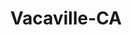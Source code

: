 ---
title: Vacaville-CA
slug: vacaville-ca
f_state:
- cms/state/california.md
f_locations:
- cms/payday-loan/advance-america-1291.md
- cms/payday-loan/advance-america-1346.md
- cms/payday-loan/california-check-cashing-5825.md
- cms/payday-loan/california-check-cashing-5913.md
- cms/payday-loan/cash-go-6123.md
- cms/payday-loan/cash-go-6126.md
- cms/payday-loan/cash-max-7913.md
- cms/payday-loan/check-cashing-plus-mail-center-10937.md
- cms/payday-loan/check-cashing-plus-mail-center-10938.md
- cms/payday-loan/check-cashing-plus-mail-center-10939.md
- cms/payday-loan/check-into-cash-11612.md
- cms/payday-loan/check-into-cash-11649.md
- cms/payday-loan/ez-cash-17287.md
- cms/payday-loan/h-b-check-cashing-19256.md
- cms/payday-loan/h-b-check-cashing-19257.md
- cms/payday-loan/national-cash-advance-22464.md
- cms/payday-loan/national-cash-advance-22476.md
updated-on: '2024-05-30T13:41:28.615Z'
created-on: '2024-05-30T13:41:28.615Z'
published-on: '2024-05-30T13:54:32.469Z'
f_city: Vacaville
layout: '[city].html'
tags: city
---